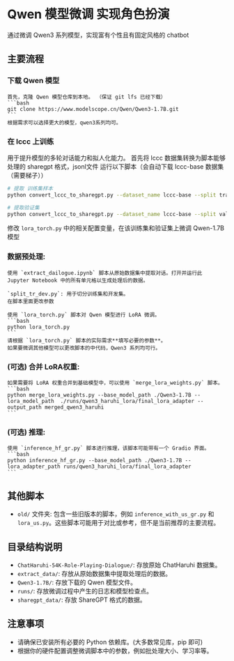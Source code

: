 # Qwen 模型微调 实现角色扮演

通过微调 Qwen3 系列模型，实现富有个性且有固定风格的 chatbot

## 主要流程

###  下载 Qwen 模型
    首先，克隆 Qwen 模型仓库到本地。 （保证 git lfs 已经下载）
    ```bash
    git clone https://www.modelscope.cn/Qwen/Qwen3-1.7B.git
    ```
    根据需求可以选择更大的模型，qwen3系列均可。

### 在 lccc 上训练
用于提升模型的多轮对话能力和拟人化能力。
首先将 lccc 数据集转换为脚本能够处理的 sharegpt 格式，jsonl文件
运行以下脚本（会自动下载 lccc-base 数据集（需要梯子））
```bash
# 提取 训练集样本
python convert_lccc_to_sharegpt.py --dataset_name lccc-base --split train --seed 114514 --max_samples 40000 --output_file lccc_base_train_sample_40k.jsonl

# 提取验证集
python convert_lccc_to_sharegpt.py --dataset_name lccc-base --split validation --output_file lccc_base_validation.jsonl
```

修改 `lora_torch.py` 中的相关配置变量，在该训练集和验证集上微调 Qwen-1.7B 模型

###  **数据预处理:**
    使用 `extract_dailogue.ipynb` 脚本从原始数据集中提取对话。打开并运行此 Jupyter Notebook 中的所有单元格以生成处理后的数据。

    `split_tr_dev.py`: 用于切分训练集和开发集。
    在脚本里面更改参数

    使用 `lora_torch.py` 脚本对 Qwen 模型进行 LoRA 微调。
    ```bash
    python lora_torch.py 
    ```
    请根据 `lora_torch.py` 脚本的实际需求**填写必要的参数**。
    如果要微调其他模型可以更改脚本的中代码，Qwen3 系列均可行。

###  **(可选) 合并 LoRA权重:**
    如果需要将 LoRA 权重合并到基础模型中，可以使用 `merge_lora_weights.py` 脚本。
    ```bash
    python merge_lora_weights.py --base_model_path ./Qwen3-1.7B --lora_model_path  ./runs/qwen3_haruhi_lora/final_lora_adapter --output_path merged_qwen3_haruhi
    ```

### **(可选) 推理:**
    使用 `inference_hf_gr.py` 脚本进行推理，该脚本可能带有一个 Gradio 界面。
    ```bash
    python inference_hf_gr.py --base_model_path ./Qwen3-1.7B --lora_adapter_path runs/qwen3_haruhi_lora/final_lora_adapter
    ```

## 其他脚本

-   `old/` 文件夹: 包含一些旧版本的脚本，例如 `inference_with_us_gr.py` 和 `lora_us.py`。这些脚本可能用于对比或参考，但不是当前推荐的主要流程。

## 目录结构说明

-   `ChatHaruhi-54K-Role-Playing-Dialogue/`: 存放原始 ChatHaruhi 数据集。
-   `extract_data/`: 存放从原始数据集中提取处理后的数据。
-   `Qwen3-1.7B/`: 存放下载的 Qwen 模型文件。
-   `runs/`: 存放微调过程中产生的日志和模型检查点。
-   `sharegpt_data/`: 存放 ShareGPT 格式的数据。

## 注意事项

-   请确保已安装所有必要的 Python 依赖库。(大多数常见库，pip 即可)
-   根据你的硬件配置调整微调脚本中的参数，例如批处理大小、学习率等。
